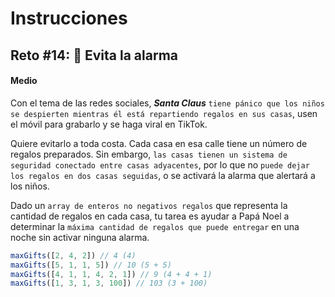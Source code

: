 # **Instrucciones**

## **Reto #14: 🚨 Evita la alarma**
#### **Medio**

Con el tema de las redes sociales, ***Santa Claus*** `tiene pánico que los niños se despierten mientras él está repartiendo regalos en sus casas`, usen el móvil para grabarlo y se haga viral en TikTok.

Quiere evitarlo a toda costa. Cada casa en esa calle tiene un número de regalos preparados. Sin embargo, `las casas tienen un sistema de seguridad conectado entre casas adyacentes`, por lo que no `puede dejar los regalos en dos casas seguidas`, o se activará la alarma que alertará a los niños.

Dado un `array de enteros no negativos regalos` que representa la cantidad de regalos en cada casa, tu tarea es ayudar a Papá Noel a determinar la `máxima cantidad de regalos que puede entregar` en una noche sin activar ninguna alarma.

```js
maxGifts([2, 4, 2]) // 4 (4)
maxGifts([5, 1, 1, 5]) // 10 (5 + 5)
maxGifts([4, 1, 1, 4, 2, 1]) // 9 (4 + 4 + 1)
maxGifts([1, 3, 1, 3, 100]) // 103 (3 + 100)
```